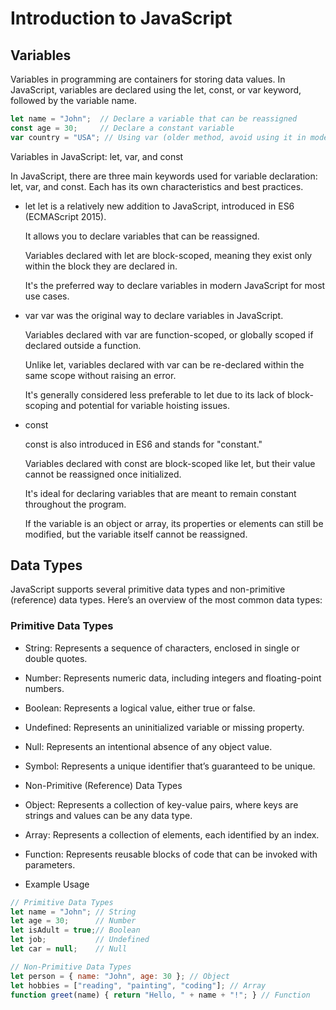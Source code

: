 # Introduction to JavaScript

## Variables

Variables in programming are containers for storing data values. In JavaScript, variables are declared using the let, const, or var keyword, followed by the variable name.

```Javascript
let name = "John";  // Declare a variable that can be reassigned
const age = 30;     // Declare a constant variable
var country = "USA"; // Using var (older method, avoid using it in modern JS)
```

Variables in JavaScript: let, var, and const

In JavaScript, there are three main keywords used for variable declaration: let, var, and const. Each has its own characteristics and best practices.

- let
    let is a relatively new addition to JavaScript, introduced in ES6 (ECMAScript 2015).

    It allows you to declare variables that can be reassigned.

    Variables declared with let are block-scoped, meaning they exist only within the block they are declared in.

    It's the preferred way to declare variables in modern JavaScript for most use cases.
- var
var was the original way to declare variables in JavaScript.

    Variables declared with var are function-scoped, or globally scoped if declared outside a function.

    Unlike let, variables declared with var can be re-declared within the same scope without raising an error.

    It's generally considered less preferable to let due to its lack of block-scoping and potential for variable hoisting issues.

- const

    const is also introduced in ES6 and stands for "constant."

    Variables declared with const are block-scoped like let, but their value cannot be reassigned once initialized.

    It's ideal for declaring variables that are meant to remain constant throughout the program.

    If the variable is an object or array, its properties or elements can still be modified, but the variable itself cannot be reassigned.

## Data Types

JavaScript supports several primitive data types and non-primitive (reference) data types. Here’s an overview of the most common data types:

### Primitive Data Types

- String: Represents a sequence of characters, enclosed in single or double quotes.

- Number: Represents numeric data, including integers and floating-point numbers.

- Boolean: Represents a logical value, either true or false.

- Undefined: Represents an uninitialized variable or missing property.

- Null: Represents an intentional absence of any object value.

- Symbol: Represents a unique identifier that’s guaranteed to be unique.

- Non-Primitive (Reference) Data Types

- Object: Represents a collection of key-value pairs, where keys are strings and values can be any data type.

- Array: Represents a collection of elements, each identified by an index.

- Function: Represents reusable blocks of code that can be invoked with parameters.

- Example Usage

```Javascript
// Primitive Data Types
let name = "John"; // String
let age = 30;      // Number
let isAdult = true;// Boolean
let job;           // Undefined
let car = null;    // Null
```

```Javascript
// Non-Primitive Data Types
let person = { name: "John", age: 30 }; // Object
let hobbies = ["reading", "painting", "coding"]; // Array
function greet(name) { return "Hello, " + name + "!"; } // Function
```
